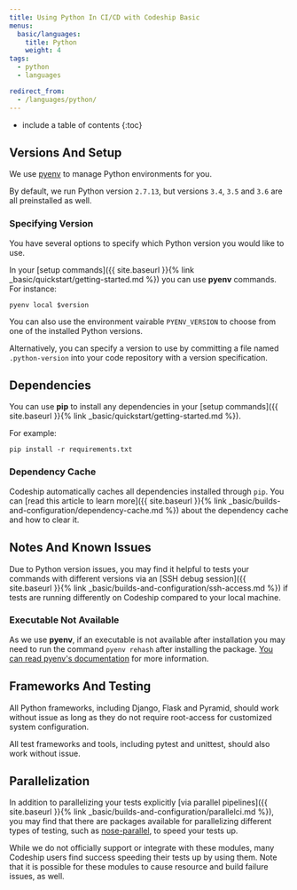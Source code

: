 ```yaml
---
title: Using Python In CI/CD with Codeship Basic
menus:
  basic/languages:
    title: Python
    weight: 4
tags:
  - python
  - languages

redirect_from:
  - /languages/python/
---
```


* include a table of contents
{:toc}

## Versions And Setup

We use [pyenv](https://github.com/pyenv/pyenv ) to manage Python environments for you.

By default, we run Python version `2.7.13`, but versions `3.4`, `3.5` and `3.6` are all preinstalled as well.

### Specifying Version

You have several options to specify which Python version you would like to use.

In your [setup commands]({{ site.baseurl }}{% link _basic/quickstart/getting-started.md %}) you can use **pyenv** commands. For instance:

```
pyenv local $version
```

You can also use the environment vairable `PYENV_VERSION` to choose from one of the installed Python versions.

Alternatively, you can specify a version to use by committing a file named `.python-version` into your code repository with a version specification.

## Dependencies

You can use **pip** to install any dependencies in your [setup commands]({{ site.baseurl }}{% link _basic/quickstart/getting-started.md %}).

For example:

```shell
pip install -r requirements.txt
```

### Dependency Cache

Codeship automatically caches all dependencies installed through `pip`. You can [read this article to learn more]({{ site.baseurl }}{% link _basic/builds-and-configuration/dependency-cache.md %}) about the dependency cache and how to clear it.

## Notes And Known Issues

Due to Python version issues, you may find it helpful to tests your commands with different versions via an [SSH debug session]({{ site.baseurl }}{% link _basic/builds-and-configuration/ssh-access.md %}) if tests are running differently on Codeship compared to your local machine.

### Executable Not Available

As we use **pyenv**, if an executable is not available after installation you may need to run the command `pyenv rehash` after installing the package. [You can read pyenv's documentation](https://github.com/pyenv/pyenv) for more information.

## Frameworks And Testing

All Python frameworks, including Django, Flask and Pyramid, should work without issue as long as they do not require root-access for customized system configuration.

All test frameworks and tools, including pytest and unittest, should also work without issue.

## Parallelization

In addition to parallelizing your tests explicitly [via parallel pipelines]({{ site.baseurl }}{% link _basic/builds-and-configuration/parallelci.md %}), you may find that there are packages available for parallelizing different types of testing, such as [nose-parallel](https://pypi.python.org/pypi/nose-parallel), to speed your tests up.

While we do not officially support or integrate with these modules, many Codeship users find success speeding their tests up by using them. Note that it is possible for these modules to cause resource and build failure issues, as well.
